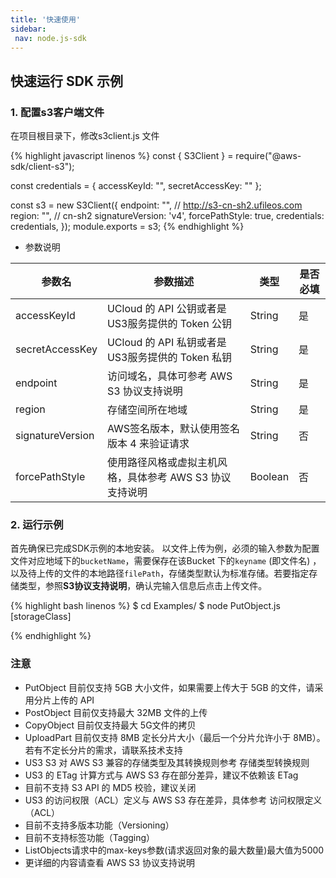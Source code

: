 ```yaml
---
title: '快速使用'
sidebar:
 nav: node.js-sdk
---
```


## 快速运行 SDK 示例

### 1. 配置s3客户端文件
在项目根目录下，修改s3client.js 文件


<div class="copyable" markdown="1">
{% highlight javascript linenos %}
const { S3Client } = require("@aws-sdk/client-s3");

const credentials = {
    accessKeyId: "",
    secretAccessKey: ""
};

const s3 = new S3Client({
    endpoint: "",  // http://s3-cn-sh2.ufileos.com
    region: "",   // cn-sh2
    signatureVersion: 'v4',
    forcePathStyle: true,
    credentials: credentials,
});
module.exports = s3;
{% endhighlight %}
</div>


* 参数说明

| 参数名            | 参数描述                                 | 类型     | 是否必填 |
| ----------------- |--------------------------------------| -------- | -------- |
| accessKeyId       | UCloud 的 API 公钥或者是 US3服务提供的 Token 公钥 | String   | 是        |
| secretAccessKey   | UCloud 的 API 私钥或者是 US3服务提供的 Token 私钥 | String   | 是        |
| endpoint          | 访问域名，具体可参考 AWS S3 协议支持说明             | String   | 是        |
| region            | 存储空间所在地域                             | String   | 是        |
| signatureVersion  | AWS签名版本，默认使用签名版本 4 来验证请求             | String   | 否        |
| forcePathStyle    | 使用路径风格或虚拟主机风格，具体参考 AWS S3 协议支持说明     | Boolean  | 否        |

### 2. 运行示例
首先确保已完成SDK示例的本地安装。
以文件上传为例，必须的输入参数为配置文件对应地域下的`bucketName`，需要保存在该Bucket 下的`keyname` (即文件名) ，以及待上传的文件的本地路径`filePath`，存储类型默认为标准存储。若要指定存储类型，参照**S3协议支持说明**，确认完输入信息后点击上传文件。

<div class="copyable" markdown="1">
{% highlight bash linenos %}
$ cd Examples/
$ node PutObject.js <bucketName> <keyName> <filePath> [storageClass]


{% endhighlight %}
</div>


### 注意
* PutObject 目前仅支持 5GB 大小文件，如果需要上传大于 5GB 的文件，请采用分片上传的 API
* PostObject 目前仅支持最大 32MB 文件的上传
* CopyObject 目前仅支持最大 5G文件的拷贝
* UploadPart 目前仅支持 8MB 定长分片大小（最后一个分片允许小于 8MB）。若有不定长分片的需求，请联系技术支持
* US3 S3 对 AWS S3 兼容的存储类型及其转换规则参考 存储类型转换规则
* US3 的 ETag 计算方式与 AWS S3 存在部分差异，建议不依赖该 ETag
* 目前不支持 S3 API 的 MD5 校验，建议关闭
* US3 的访问权限（ACL）定义与 AWS S3 存在差异，具体参考 访问权限定义（ACL）
* 目前不支持多版本功能（Versioning）
* 目前不支持标签功能（Tagging）
* ListObjects请求中的max-keys参数(请求返回对象的最大数量)最大值为5000
* 更详细的内容请查看 AWS S3 协议支持说明



